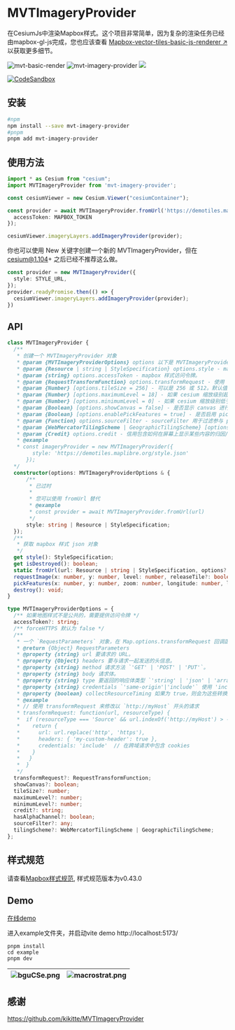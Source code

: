 # MVTImageryProvider

在CesiumJs中渲染Mapbox样式。这个项目非常简单，因为复杂的渲染任务已经由mapbox-gl-js完成，您也应该查看 [Mapbox-vector-tiles-basic-js-renderer ↗](https://github.com/landtechnologies/Mapbox-vector-tiles-basic-js-renderer) 以获取更多细节。

![mvt-basic-render](http://img.badgesize.io/https://unpkg.com/mvt-basic-render?compression=gzip&label=gzip) ![mvt-imagery-provider](http://img.badgesize.io/https://unpkg.com/mvt-imagery-provider?compression=gzip&label=gzip) <a href="https://www.npmjs.com/package/mvt-imagery-provider">![](https://img.shields.io/npm/v/mvt-imagery-provider)</a>

[![CodeSandbox](https://codesandbox.io/static/img/play-codesandbox.svg)](https://codesandbox.io/p/sandbox/mvt-imagery-provider-example-gzflyc)

## 安装

```bash
#npm
npm install --save mvt-imagery-provider
#pnpm
pnpm add mvt-imagery-provider
```

## 使用方法

```ts
import * as Cesium from "cesium";
import MVTImageryProvider from 'mvt-imagery-provider';

const cesiumViewer = new Cesium.Viewer("cesiumContainer");

const provider = await MVTImageryProvider.fromUrl('https://demotiles.maplibre.org/style.json', {
  accessToken: MAPBOX_TOKEN
});

cesiumViewer.imageryLayers.addImageryProvider(provider);

```

你也可以使用 New 关键字创建一个新的 MVTImageryProvider，但在 cesium@1.104+ 之后已经不推荐这么做。

```ts
const provider = new MVTImageryProvider({
  style: STYLE_URL,
});
provider.readyPromise.then(() => {
  cesiumViewer.imageryLayers.addImageryProvider(provider);
})
```

## API

```ts
class MVTImageryProvider {
  /**
   * 创建一个 MVTImageryProvider 对象
   * @param {MVTImageryProviderOptions} options 以下是 MVTImageryProvider 的选项:
   * @param {Resource | string | StyleSpecification} options.style - mapbox 样式对象或 url 资源。
   * @param {string} options.accessToken - mapbox 样式访问令牌。
   * @param {RequestTransformFunction} options.transformRequest - 使用 transformRequest 来修改瓦片请求。
   * @param {Number} [options.tileSize = 256] - 可以是 256 或 512。默认值为 256。
   * @param {Number} [options.maximumLevel = 18] - 如果 cesium 缩放级别超过 maximumLevel，图层将变得不可见，默认值为 18。
   * @param {Number} [options.minimumLevel = 0] - 如果 cesium 缩放级别低于 minimumLevel，图层将变得不可见，默认值为 0。
   * @param {Boolean} [options.showCanvas = false] - 是否显示 canvas 进行调试。
   * @param {Boolean} [options.enablePickFeatures = true] - 是否启用 pickFeatures，默认为 true。
   * @param {Function} options.sourceFilter - sourceFilter 用于过滤参与 pickFeature 过程的源。
   * @param {WebMercatorTilingScheme | GeographicTilingScheme} [options.tilingScheme = WebMercatorTilingScheme] - Cesium tilingScheme， 默认为 WebMercatorTilingScheme(EPSG: 3857)，4326数据暂时不支持加载。
   * @param {Credit} options.credit - 信用包含如何在屏幕上显示某些内容的归因/信用的数据。
   * @example
   * const imageryProvider = new MVTImageryProvider({
        style: 'https://demotiles.maplibre.org/style.json'
      });
  */
  constructor(options: MVTImageryProviderOptions & {
      /**
       * 已过时
       *
       * 您可以使用 fromUrl 替代
       * @example
       * const provider = await MVTImageryProvider.fromUrl(url)
       */
      style: string | Resource | StyleSpecification;
  });
  /**
   * 获取 mapbox 样式 json 对象
   */
  get style(): StyleSpecification;
  get isDestroyed(): boolean;
  static fromUrl(url: Resource | string | StyleSpecification, options?: MVTImageryProviderOptions): Promise<MVTImageryProvider>;
  requestImage(x: number, y: number, level: number, releaseTile?: boolean): Promise<HTMLImageElement | HTMLCanvasElement | any> | undefined;
  pickFeatures(x: number, y: number, zoom: number, longitude: number, latitude: number): Promise<ImageryLayerFeatureInfo[]> | undefined;
  destroy(): void;
}

type MVTImageryProviderOptions = {
  /** 如果地图样式不是公共的，需要提供访问令牌 */
  accessToken?: string;
  /** forceHTTPS 默认为 false */
  /**
   * 一个 `RequestParameters` 对象，在 Map.options.transformRequest 回调函数中返回。
   * @return {Object} RequestParameters
   * @property {string} url 要请求的 URL。
   * @property {Object} headers 要与请求一起发送的头信息。
   * @property {string} method 请求方法 `'GET' | 'POST' | 'PUT'`。
   * @property {string} body 请求体。
   * @property {string} type 要返回的响应体类型 `'string' | 'json' | 'arrayBuffer'`。
   * @property {string} credentials `'same-origin'|'include'` 使用 'include' 来在跨域请求中发送 cookies。
   * @property {boolean} collectResourceTiming 如果为 true，则会为这些转换后的请求收集 Resource Timing API 信息，并在相关的数据事件中返回 resourceTiming 属性。
   * @example
   * // 使用 transformRequest 来修改以 `http://myHost` 开头的请求
   * transformRequest: function(url, resourceType) {
   *  if (resourceType === 'Source' && url.indexOf('http://myHost') > -1) {
   *    return {
   *      url: url.replace('http', 'https'),
   *      headers: { 'my-custom-header': true },
   *      credentials: 'include'  // 在跨域请求中包含 cookies
   *    }
   *   }
   *  }
   */
  transformRequest?: RequestTransformFunction;
  showCanvas?: boolean;
  tileSize?: number;
  maximumLevel?: number;
  minimumLevel?: number;
  credit?: string;
  hasAlphaChannel?: boolean;
  sourceFilter?: any;
  tilingScheme?: WebMercatorTilingScheme | GeographicTilingScheme;
};
```

## 样式规范

请查看[Mapbox样式规范](https://docs.mapbox.com/mapbox-gl-js/style-spec/root/), 样式规范版本为v0.43.0

## Demo

[在线demo](https://mvtimageryprovider.pages.dev/)

进入example文件夹，并启动vite demo http://localhost:5173/

```node
pnpm install
cd example
pnpm dev
```

| ![bguCSe.png](https://s1.ax1x.com/2022/07/28/vCk4z9.png) | ![macrostrat.png](https://s1.ax1x.com/2022/07/28/vCkcZV.png) |
| ------- | ------- |

## 感谢

https://github.com/kikitte/MVTImageryProvider
